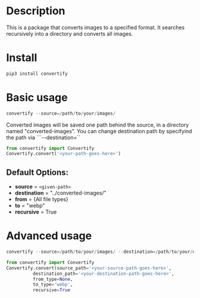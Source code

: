 # Description

This is a package that converts images to a specified format. It searches recursively into a directory and converts all images.


# Install
```python
pip3 install convertify
```

# Basic usage
```python
convertify --source=/path/to/your/images/
```
Converted images will be saved one path behind the source, in a directory named "converted-images". You can change destination path by specifyind the path via ```--destination=<your-destination-path>``

```python
from convertify import Convertify
Convertify.convert('<your-path-goes-here>')
```

## Default Options:
- **source** = ```<given-path>```
- **destination** = "../converted-images/"
- **from** = {All file types}
- **to** = "webp"
- **recursive** = True

# Advanced usage
```python
convertify --source=/path/to/your/images/ --destination=/path/to/your/destination/ --from=png --to=webp --recursive=false
```

```python
from convertify import Convertify
Convertify.convert(source_path='<your-source-path-goes-here>',
          destination_path='<your-destination-path-goes-here>',
          from_type=None,
          to_type='webp',
          recursive=True
```
